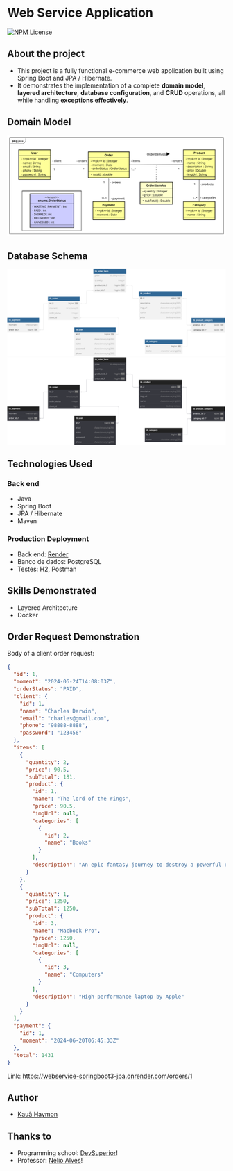 # Web Service Application

[![NPM License](https://img.shields.io/npm/l/react)](https://github.com/kauahaymon/webservice-springboot3-jpa/blob/main/LICENSE)

## About the project

- This project is a fully functional e-commerce web application built using Spring Boot and JPA / Hibernate.
- It demonstrates the implementation of a complete **domain model**, **layered architecture**, **database configuration**, and **CRUD** operations, all while handling **exceptions effectively**.

## Domain Model

![Domain](https://github.com/kauahaymon/illustrative-images/blob/master/Class1.svg)

## Database Schema
![schema](https://github.com/kauahaymon/illustrative-images/blob/master/schema%20diagram.svg)
![schema](https://github.com/kauahaymon/illustrative-images/blob/master/schema%20diagram%202.svg)

## Technologies Used

### Back end

- Java
- Spring Boot
- JPA / Hibernate
- Maven

### Production Deployment

- Back end: [Render](render.com)
- Banco de dados: PostgreSQL
- Testes: H2, Postman

## Skills Demonstrated

- Layered Architecture
- Docker

## Order Request Demonstration

Body of a client order request:

```json
{
  "id": 1,
  "moment": "2024-06-24T14:08:03Z",
  "orderStatus": "PAID",
  "client": {
    "id": 1,
    "name": "Charles Darwin",
    "email": "charles@gmail.com",
    "phone": "98888-8888",
    "password": "123456"
  },
  "items": [
    {
      "quantity": 2,
      "price": 90.5,
      "subTotal": 181,
      "product": {
        "id": 1,
        "name": "The lord of the rings",
        "price": 90.5,
        "imgUrl": null,
        "categories": [
          {
            "id": 2,
            "name": "Books"
          }
        ],
        "description": "An epic fantasy journey to destroy a powerful ring"
      }
    },
    {
      "quantity": 1,
      "price": 1250,
      "subTotal": 1250,
      "product": {
        "id": 3,
        "name": "Macbook Pro",
        "price": 1250,
        "imgUrl": null,
        "categories": [
          {
            "id": 3,
            "name": "Computers"
          }
        ],
        "description": "High-performance laptop by Apple"
      }
    }
  ],
  "payment": {
    "id": 1,
    "moment": "2024-06-20T06:45:33Z"
  },
  "total": 1431
}
```

Link: https://webservice-springboot3-jpa.onrender.com/orders/1

## Author

- [Kauã Haymon](https://www.linkedin.com/in/kauahaymon/)

## Thanks to

- Programming school: [DevSuperior](https://devsuperior.com.br/)!
- Professor: [Nélio Alves](https://www.linkedin.com/in/nelio-alves/)!

